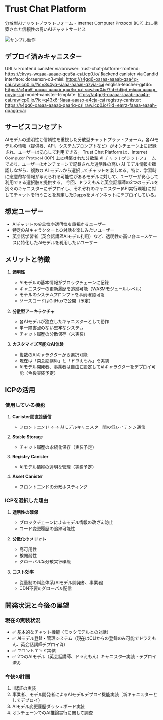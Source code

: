 # Trust Chat Platform

分散型AIチャットプラットフォーム - Internet Computer Protocol (ICP) 上に構築された信頼性の高いAIチャットサービス

![サンプル動作](assets/trust_chat.gif)

## デプロイ済みキャニスター
URLs:
  Frontend canister via browser:
    trust-chat-platform-frontend: https://ckvys-wqaaa-aaaae-qcu5a-cai.icp0.io/
  Backend canister via Candid interface:
    doraemon-o3-mini: https://a4gq6-oaaaa-aaaab-qaa4q-cai.raw.icp0.io/?id=3s4yq-viaaa-aaaan-qzyia-cai
    english-teacher-gpt4o: https://a4gq6-oaaaa-aaaab-qaa4q-cai.raw.icp0.io/?id=td5pj-miaaa-aaaap-qpyiq-cai
    model-canister-template: https://a4gq6-oaaaa-aaaab-qaa4q-cai.raw.icp0.io/?id=q43x6-6iaaa-aaaao-a4cja-cai
    registry-canister: https://a4gq6-oaaaa-aaaab-qaa4q-cai.raw.icp0.io/?id=earrz-faaaa-aaaah-qqagq-cai


## サービスコンセプト
AIモデルの透明性と信頼性を重視した分散型チャットプラットフォーム。各AIモデルの情報（提供者、API、システムプロンプトなど）がオンチェーン上に記録され、ユーザーは安心して利用できる。
Trust Chat Platform は、Internet Computer Protocol (ICP) 上に構築された分散型 AI チャットプラットフォームであり、ユーザーはオンチェーンで記録された透明性の高い AI モデル情報を確認しながら、複数の AI モデルから選択してチャットを楽しめる。特に、学習時に恣意的な情報が与えられる可能性があるモデルに対して、ユーザーが安心して利用できる選択肢を提供する。
今回、ドラえもんと英会話講師の2つのモデルを別々のキャニスターにデプロイし、それぞれのキャニスター(API実行環境)に対してチャットを行うことを想定したDappsをメインネットにデプロイしている。

## 想定ユーザー
- AIチャットの安全性や透明性を重視するユーザー
- 特定のAIキャラクターとの対話を楽しみたいユーザー
- 英会話学習者（英会話講師AIモデル利用）など、透明性の高い各ユースケースに特化したAIモデルを利用したいユーザー

## メリットと特徴
1. **透明性**
   - AIモデルの基本情報がブロックチェーンに記録
   - キャニスターの更新履歴を追跡可能（WASMモジュールレベル）
   - モデルのシステムプロンプトを事前確認可能
   - ソースコードはGitHubで公開（予定）

2. **分散型アーキテクチャ**
   - 各AIモデルが独立したキャニスターとして動作
   - 単一障害点のない堅牢なシステム
   - チャット履歴の分散保存（未実装）

3. **カスタマイズ可能なAI体験**
   - 複数のAIキャラクターから選択可能
   - 現在は「英会話講師」と「ドラえもん」を実装
   - AIモデル開発者、事業者は自由に設定してAIキャラクターをデプロイ可能（今後実装予定）

## ICPの活用
### 使用している機能
1. **Canister間直接通信**
   - フロントエンド ←→ AIモデルキャニスター間の低レイテンシ通信

2. **Stable Storage**
   - チャット履歴の永続化保存（実装予定）

3. **Registry Canister**
   - AIモデル情報の透明な管理（実装予定）

4. **Asset Canister**
   - フロントエンドの分散ホスティング

### ICPを選択した理由
1. **透明性の確保**
   - ブロックチェーンによるモデル情報の改ざん防止
   - コード変更履歴の追跡可能性

2. **分散化のメリット**
   - 高可用性
   - 検閲耐性
   - グローバルな分散実行環境

3. **コスト効率**
   - 従量制の料金体系(AIモデル開発者、事業者)
   - CDN不要のグローバル配信

## 開発状況と今後の展望
### 現在の実装状況
- ✅ 基本的なチャット機能（モックモデルとの対話）
- ✅ AIモデル登録・管理システム（現在はCLIからの登録のみ可能でドラえもん、英会話講師デプロイ済）
- ✅ フロントエンド実装
- ✅ 2つのAIモデル（英会話講師、ドラえもん）キャニスター実装・デプロイ済み

### 今後の計画
1. II認証の実装
2. 事業者、モデル開発者によるAIモデルデプロイ機能実装（新キャニスターとしてデプロイ）
3. AIモデル変更履歴ダッシュボード実装
4. オンチェーンでのAI推論実行に関して調査